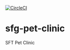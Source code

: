

[![CircleCI](https://circleci.com/gh/LucciaChia/sfg-pet-clinic.svg?style=svg)](https://circleci.com/gh/LucciaChia/sfg-pet-clinic)

# sfg-pet-clinic

SFT Pet Clinic
